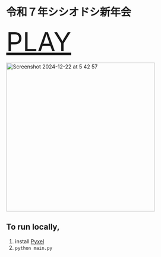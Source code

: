 # 令和７年シシオドシ新年会

<span style="font-size: 500%; color: red;"><a href="https://kitao.github.io/pyxel/wasm/launcher/?run=yamakkaji.shishiodoshi-shinnenkaiR7.app&packages=numpy">PLAY</a></span>

<img width="400" alt="Screenshot 2024-12-22 at 5 42 57" src="https://github.com/user-attachments/assets/0cadb78f-ed14-4c55-9e10-c3efd2474051" />

## To run locally,
1. install [Pyxel](https://github.com/kitao/pyxel/blob/main/docs/README.ja.md)
2. `python main.py`
